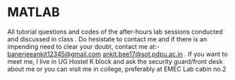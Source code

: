 # MATLAB
All tutorial questions and codes of the after-hours lab sessions conducted
and discussed in class 
. Do hesistate to contact me and if there is an impending need to clear your doubt, contact me at:- banerjeeankit12345@gmail.com
                       ankit.bee17@sot.pdpu.ac.in
           . If you want to meet me, I live in UG Hostel K block and ask the security guard/front desk about me or you can visit me in college, preferably at EMEC Lab cabin no.2
